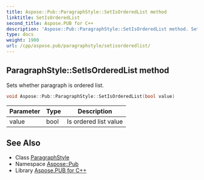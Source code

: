 ```yaml
---
title: Aspose::Pub::ParagraphStyle::SetIsOrderedList method
linktitle: SetIsOrderedList
second_title: Aspose.PUB for C++
description: 'Aspose::Pub::ParagraphStyle::SetIsOrderedList method. Sets whether paragraph is ordered list in C++.'
type: docs
weight: 1900
url: /cpp/aspose.pub/paragraphstyle/setisorderedlist/
---
```

## ParagraphStyle::SetIsOrderedList method


Sets whether paragraph is ordered list.

```cpp
void Aspose::Pub::ParagraphStyle::SetIsOrderedList(bool value)
```


| Parameter | Type | Description |
| --- | --- | --- |
| value | bool | Is ordered list value |

## See Also

* Class [ParagraphStyle](../)
* Namespace [Aspose::Pub](../../)
* Library [Aspose.PUB for C++](../../../)
